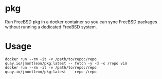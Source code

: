 # pkg
Run FreeBSD pkg in a docker container so you can sync FreeBSD packages without running a dedicated FreeBSD system.

# Usage
```
docker run --rm -it -v /path/to/repo:/repo quay.io/jmontleon/pkg:latest -- fetch -y -d -o /repo vim
docker run --rm -it -v /path/to/repo:/repo quay.io/jmontleon/pkg:latest -- repo /repo
```
